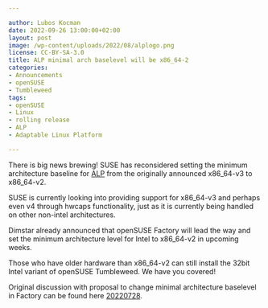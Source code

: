 ```yaml
---

author: Lubos Kocman
date: 2022-09-26 13:00:00+02:00
layout: post
image: /wp-content/uploads/2022/08/alplogo.png
license: CC-BY-SA-3.0
title: ALP minimal arch baselevel will be x86_64-2
categories:
- Announcements
- openSUSE
- Tumbleweed
tags:
- openSUSE
- Linux
- rolling release
- ALP
- Adaptable Linux Platform

---
```


There is big news brewing!  SUSE has reconsidered setting the minimum architecture baseline for [ALP](https://build.opensuse.org/project/show/SUSE:ALP) from the originally announced x86_64-v3 to x86_64-v2.

SUSE is currently looking into providing support for x86_64-v3 and perhaps even v4 through hwcaps functionality, just as it is currently being handled on other non-intel architectures. 

Dimstar already announced that openSUSE Factory will lead the way and set the minimum architecture level for Intel to x86_64-v2 in upcoming weeks.

Those who have older hardware than x86_64-v2 can still install the 32bit Intel variant of openSUSE Tumbleweed. We have you covered!

Original discussion with proposal to change minimal architecture baselevel in Factory can be found here [20220728](https://lists.opensuse.org/archives/list/factory@lists.opensuse.org/thread/JTFUDX72VB7WPCBH4CV5E4XYXFWWKHXQ/).

